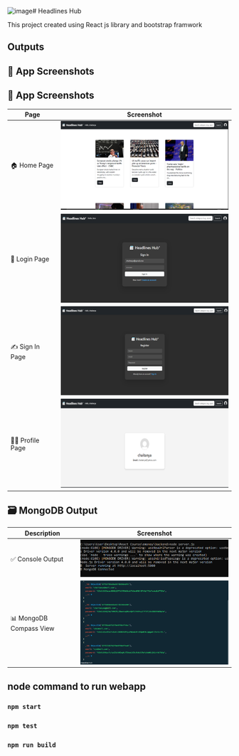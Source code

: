 ![image](https://github.com/user-attachments/assets/c962da78-3567-4ef0-aaef-20f6ed603f9f)# Headlines Hub  

This project created using React js library and bootstrap framwork

## Outputs 

## 🚀 App Screenshots

## 📸 App Screenshots

| Page         | Screenshot |
|--------------|------------|
| 🏠 Home Page  | <img src="output/homePage.png" width="400" height="200"/>|
| 🔐 Login Page | <img src="output/loginPage.png" width="400" height="200"/>|
| ✍️ Sign In Page |<img src="output/signinPage.png" width="400" height="200"/>|
| 🙍‍♂️ Profile Page |<img src="output/profilePage.png" width="400" height="200"/> |


## 🗃️ MongoDB Output

| Description                | Screenshot |
|---------------------------|------------|
| ✅ Console Output          | <img src="output/mongoCmd.png" width="500"/> |
| 📊 MongoDB Compass View   | <img src="output/mongoDB.png" width="500"/> |



## node command to run webapp
### `npm start`
### `npm test`
### `npm run build`



